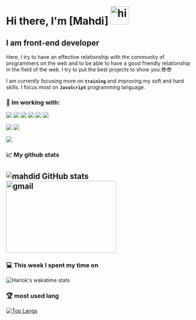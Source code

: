# Hi there, I'm [Mahdi] <img alt="hi" width="50px" src="https://camo.githubusercontent.com/e8e7b06ecf583bc040eb60e44eb5b8e0ecc5421320a92929ce21522dbc34c891/68747470733a2f2f6d656469612e67697068792e636f6d2f6d656469612f6876524a434c467a6361737252346961377a2f67697068792e676966" />

## I am front-end developer

<p>Here, I try to have an effective relationship with the community of programmers on the web and to be able to have a good friendly relationship in the field of the web. I try to put the best projects to show you.😎😎</p>

 I am currently focusing more on **`training`** and improving my soft and hard skills.
 I focus most on **`JavaScript`** programming language.

### 🌹 Im working with:

![](https://img.shields.io/badge/HTML5-E34F26?style=for-the-badge&logo=html5&logoColor=white)
![](https://img.shields.io/badge/CSS3-1572B6?style=for-the-badge&logo=css3&logoColor=white)
![](https://img.shields.io/badge/JavaScript-323330?style=for-the-badge&logo=javascript&logoColor=F7DF1E)
![](https://img.shields.io/badge/npm-CB3837?style=for-the-badge&logo=npm&logoColor=white)
![](https://img.shields.io/badge/GIT-E44C30?style=for-the-badge&logo=git&logoColor=white)
![](https://img.shields.io/badge/GitHub-100000?style=for-the-badge&logo=github&logoColor=white)

<!-- ![](https://img.shields.io/badge/MDN_Web_Docs-black?style=for-the-badge&logo=mdnwebdocs&logoColor=white) -->
<!-- ![](https://img.shields.io/badge/W3Schools-04AA6D?style=for-the-badge&logo=W3Schools&logoColor=white) -->

<!-- ![](https://img.shields.io/badge/Adobe%20XD-470137?style=for-the-badge&logo=Adobe%20XD&logoColor=#FF61F6) -->
<!-- ![](https://img.shields.io/badge/Figma-F24E1E?style=for-the-badge&logo=figma&logoColor=white) -->

![](https://img.shields.io/badge/Tailwind_CSS-38B2AC?style=for-the-badge&logo=tailwind-css&logoColor=white)
![](https://img.shields.io/badge/Chart%20js-FF6384?style=for-the-badge&logo=chartdotjs&logoColor=white)

![](https://img.shields.io/badge/React-20232A?style=for-the-badge&logo=react&logoColor=61DAFB)
<!-- ![](https://img.shields.io/badge/Redux-593D88?style=for-the-badge&logo=redux&logoColor=white) -->
<!-- ![](https://img.shields.io/badge/next%20js-000000?style=for-the-badge&logo=nextdotjs&logoColor=white) -->
<!-- ![](https://img.shields.io/badge/TypeScript-007ACC?style=for-the-badge&logo=typescript&logoColor=white) -->
<!-- ![](https://img.shields.io/badge/Node%20js-339933?style=for-the-badge&logo=nodedotjs&logoColor=white) -->
<!-- ![](https://img.shields.io/badge/MongoDB-4EA94B?style=for-the-badge&logo=mongodb&logoColor=white) -->

### 📈 My github stats

## ![mahdid GitHub stats](https://github-readme-stats.vercel.app/api?username=mahdidelavarz&show-icons=true&theme=dracula)      <img alt="gmail" height="195px" width="300px" src="https://www.proofhub.com/articles/wp-content/uploads/2020/08/Web-Developer.gif" />

### 💻 This week I spent my time on
![Harlok's wakatime stats](https://github-readme-stats.vercel.app/api/wakatime?username=mahdidelavarz)
### 🏆 most used lang
[![Top Langs](https://github-readme-stats.vercel.app/api/top-langs/?username=mahdidelavarz)](https://github.com/mahdidelavarz)
